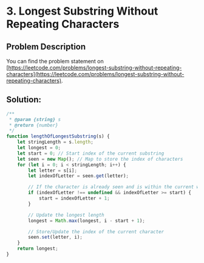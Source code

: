 # 3. Longest Substring Without Repeating Characters

## Problem Description

You can find the problem statement on [https://leetcode.com/problems/longest-substring-without-repeating-characters](https://leetcode.com/problems/longest-substring-without-repeating-characters).

## Solution:

```js
/**
 * @param {string} s
 * @return {number}
 */
function lengthOfLongestSubstring(s) {
	let stringLength = s.length;
	let longest = 0;
	let start = 0; // Start index of the current substring
	let seen = new Map(); // Map to store the index of characters
	for (let i = 0; i < stringLength; i++) {
		let letter = s[i];
		let indexOfLetter = seen.get(letter);

		// If the character is already seen and is within the current window
		if (indexOfLetter !== undefined && indexOfLetter >= start) {
			start = indexOfLetter + 1;
		}

		// Update the longest length
		longest = Math.max(longest, i - start + 1);

		// Store/Update the index of the current character
		seen.set(letter, i);
	}
	return longest;
}
```

